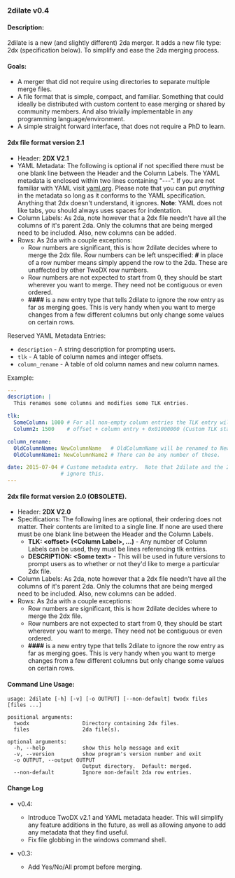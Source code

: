 ### 2dilate v0.4

#### Description:
2dilate is a new (and slightly different) 2da merger.  It adds a new
file type: 2dx (specification below).  To simplify and ease the 2da
merging process.

#### Goals:
* A merger that did not require using directories to separate multiple
  merge files.
* A file format that is simple, compact, and familiar.  Something that
  could ideally be distributed with custom content to ease merging or
  shared by community members.  And also trivially implementable in
  any programming language/environment.
* A simple straight forward interface, that does not require a PhD to learn.

#### 2dx file format version 2.1

* Header: **2DX V2.1**
* YAML Metadata: The following is optional if not specified there must be one blank line between the Header and
  the Column Labels.  The YAML metadata is enclosed within two lines containing
  "---".  If you are not familiar with YAML visit [yaml.org](http://www.yaml.org/).
  Please note that you can put _anything_ in the metadata so long as it
  conforms to the YAML specification.  Anything that 2dx doesn't understand, it ignores.
  **Note**: YAML does not like tabs, you should always uses spaces for indentation.
* Column Labels: As 2da, note however that a 2dx file needn't have all
  the columns of it's parent 2da.  Only the columns that are being
  merged need to be included.  Also, new columns can be added.
* Rows: As 2da with a couple exceptions:
  * Row numbers are significant, this is how 2dilate decides where to
    merge the 2dx file.  Row numbers can be left unspecified: **#** in
    place of a row number means simply append the row to the 2da.  These
    are unaffected by other TwoDX row numbers.
  * Row numbers are not expected to start from 0, they should be start
    wherever you want to merge.  They need not be contiguous or even
    ordered.
  * **####** is a new entry type that tells 2dilate to ignore the row
    entry as far as merging goes.  This is very handy when you want to
    merge changes from a few different columns but only change some
    values on certain rows.

Reserved YAML Metadata Entries:

* `description` - A string description for prompting users.
* `tlk` - A table of column names and integer offsets.
* `column_rename` - A table of old column names and new column names.

Example:

```yaml
---
description: |
  This renames some columns and modifies some TLK entries.

tlk:
  SomeColumn: 1000 # For all non-empty column entries the TLK entry will be calculated
  Column2: 1500    # offset + column entry + 0x01000000 (Custom TLK starting point).

column_rename:
  OldColumnName: NewColumnName   # OldColumnName will be renamed to NewColumnName.
  OldColumnName1: NewColumnName2 # There can be any number of these.

date: 2015-07-04 # Custome metadata entry.  Note that 2dilate and the 2dx reader will simply
                 # ignore this.
---
```

#### 2dx file format version 2.0 (**OBSOLETE**).
* Header: **2DX V2.0**
* Specifications: The following lines are optional, their ordering
  does not matter.  Their contents are limited to a single line.  If
  none are used there must be one blank line between the Header and
  the Column Labels.
  * **TLK: \<offset\> (\<Column Label\>, ...)** - Any number of Column
    Labels can be used, they must be lines referencing tlk entries.
  * **DESCRIPTION: \<Some text\>** - This will be used in future
    versions to prompt users as to whether or not they'd like to merge
    a particular 2dx file.
* Column Labels: As 2da, note however that a 2dx file needn't have all
  the columns of it's parent 2da.  Only the columns that are being
  merged need to be included.  Also, new columns can be added.
* Rows: As 2da with a couple exceptions:
  * Row numbers are significant, this is how 2dilate decides where to
    merge the 2dx file.
  * Row numbers are not expected to start from 0, they should be start
    wherever you want to merge.  They need not be contiguous or even
    ordered.
  * **####** is a new entry type that tells 2dilate to ignore the row
    entry as far as merging goes.  This is very handy when you want to
    merge changes from a few different columns but only change some
    values on certain rows.

#### Command Line Usage:

```
usage: 2dilate [-h] [-v] [-o OUTPUT] [--non-default] twodx files [files ...]

positional arguments:
  twodx                 Directory containing 2dx files.
  files                 2da file(s).

optional arguments:
  -h, --help            show this help message and exit
  -v, --version         show program's version number and exit
  -o OUTPUT, --output OUTPUT
                        Output directory.  Default: merged.
  --non-default         Ignore non-default 2da row entries.

```

#### Change Log
* v0.4:
  * Introduce TwoDX v2.1 and YAML metadata header.
    This will simplify any feature additions in the future, as well
    as allowing anyone to add any metadata that they find useful.
  * Fix file globbing in the windows command shell.

* v0.3:
  * Add Yes/No/All prompt before merging.
